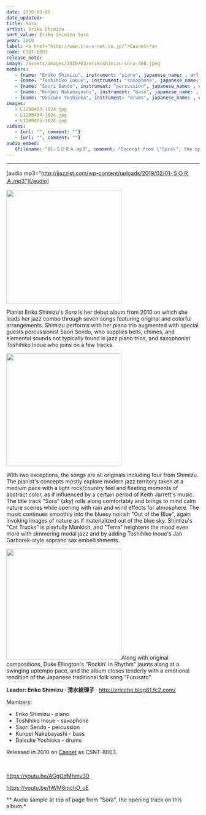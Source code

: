 ```yaml
---
date: 2020-03-05
date_updated: 
title: Sora
artist: Eriko Shimizu
sort_value: Eriko Shimizu Sora
year: 2010
label: <a href="http://www.c-a-s-net.co.jp/">Casnet</a>
code: CSNT-8003
release_note: 
image: /assets/images/2020/03/erikoshimizu-sora-460.jpeg
members:
   - {name: "Eriko Shimizu", instrument: "piano", japanese_name: , url: ""}
   - {name: "Toshihiko Inoue", instrument: "saxophone", japanese_name: , url: ""}
   - {name: "Saori Sendo", instrument: "percussion", japanese_name: , url: ""}
   - {name: "Kunpei Nakabayashi", instrument: "bass", japanese_name: , url: ""}
   - {name: "Daisuke Yoshioka", instrument: "drums", japanese_name: , url: ""}
images: 
   - L1200403-1024.jpg
   - L1200404-1024.jpg
   - L1200405-1024.jpg
videos: 
   - {url: "", comment: ""}
   - {url: "", comment: ""}
audio_embed:
   {filename: "01-ＳＯＲＡ.mp3", comment: "Excerpt from \"Sora\", the opening track on this album:"}
---
```

---
[audio mp3="http://jjazzist.com/wp-content/uploads/2019/02/01-ＳＯＲＡ.mp3"][/audio]

<a href="http://www.jjazzist.com/wp-content/uploads/2018/08/L1200403.jpg"><img class="size-medium wp-image-3875 alignright" src="http://www.jjazzist.com/wp-content/uploads/2018/08/L1200403-300x296.jpg" alt="" width="300" height="296" /></a>

Pianist Eriko Shimizu's *Sora* is her debut album from 2010 on which she leads her jazz combo through seven songs featuring original and colorful arrangements. Shimizu performs with her piano trio augmented with special guests percussionist Saori Sendo, who supplies bells, chimes, and elemental sounds not typically found in jazz piano trios, and saxophonist Toshihiko Inoue who joins on a few tracks.

<a href="http://www.jjazzist.com/wp-content/uploads/2018/08/L1200404.jpg"><img class="size-medium wp-image-3876 alignright" src="http://www.jjazzist.com/wp-content/uploads/2018/08/L1200404-300x294.jpg" alt="" width="300" height="294" /></a>

With two exceptions, the songs are all originals including four from Shimizu. The pianist's concepts mostly explore modern jazz territory taken at a medium pace with a light rock/country feel and fleeting moments of abstract color, as if influenced by a certain period of Keith Jarrett's music. The title track "Sora" (*sky*) rolls along comfortably and brings to mind calm nature scenes while opening with rain and wind effects for atmosphere. The music continues smoothly into the bluesy noirish "Out of the Blue", again invoking images of nature as if materialized out of the blue sky. Shimizu's "Cat Trucks" is playfully Monkish, and "Terra" heightens the mood even more with simmering modal jazz and by adding Toshihiko Inoue's Jan Garbarek-style soprano sax embellishments.

<a href="http://www.jjazzist.com/wp-content/uploads/2018/08/L1200405.jpg"><img class="size-medium wp-image-3877 alignright" src="http://www.jjazzist.com/wp-content/uploads/2018/08/L1200405-300x289.jpg" alt="" width="300" height="289" /></a>Along with original compositions, Duke Ellington's "Rockin' In Rhythm" jaunts along at a swinging uptempo pace, and the album closes tenderly with a emotional rendition of the Japanese traditional folk song "Furusato".

<strong>Leader: Eriko Shimizu · 清水絵理子</strong> · <a href="http://ericcho.blog81.fc2.com/">http://ericcho.blog81.fc2.com/</a>

Members:
<ul>
 	<li>Eriko Shimizu - piano</li>
 	<li>Toshihiko Inoue - saxophone</li>
 	<li>Saori Sendo - percussion</li>
 	<li>Kunpei Nakabayashi - bass</li>
 	<li>Daisuke Yoshioka - drums</li>
</ul>
Released in 2010 on <a href="http://www.c-a-s-net.co.jp/">Casnet</a> as CSNT-8003.

&nbsp;

https://youtu.be/AGgOdMhmv30

https://youtu.be/hWM8mchO_oE

** Audio sample at top of page from "Sora", the opening track on this album.*

